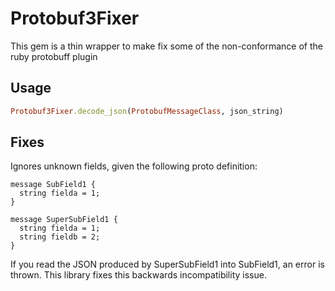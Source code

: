 # Protobuf3Fixer

This gem is a thin wrapper to make fix some of the non-conformance of the ruby
protobuff plugin

## Usage

```ruby
Protobuf3Fixer.decode_json(ProtobufMessageClass, json_string)
```

## Fixes

Ignores unknown fields, given the following proto definition:

```
message SubField1 {
  string fielda = 1;
}

message SuperSubField1 {
  string fielda = 1;
  string fieldb = 2;
}
```

If you read the JSON produced by SuperSubField1 into SubField1, an error is
thrown. This library fixes this backwards incompatibility issue.
